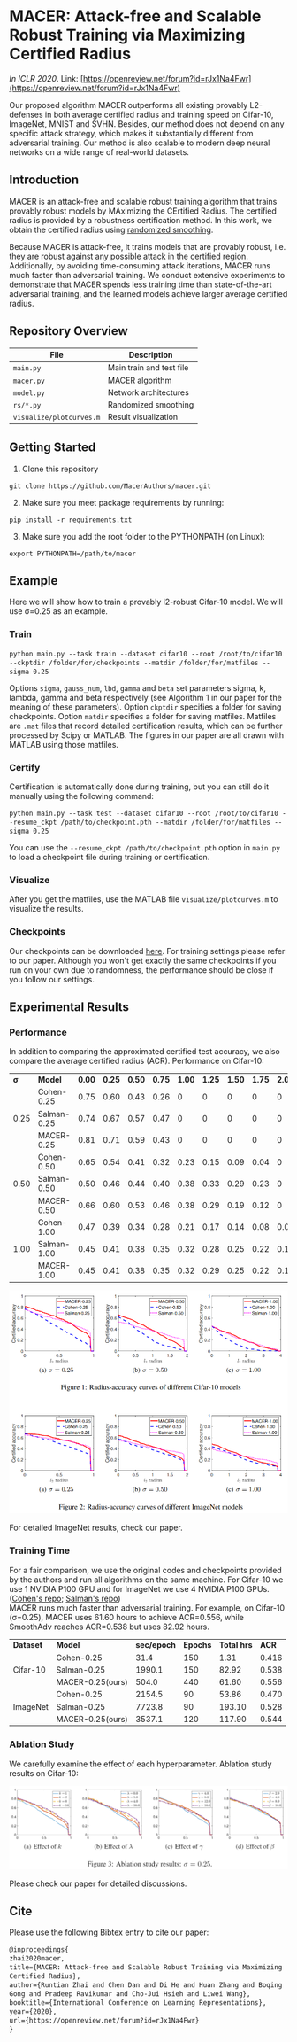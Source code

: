 # MACER: Attack-free and Scalable Robust Training via Maximizing Certified Radius
*In ICLR 2020*. Link: [https://openreview.net/forum?id=rJx1Na4Fwr](https://openreview.net/forum?id=rJx1Na4Fwr)  
  
Our proposed algorithm MACER outperforms all existing provably L2-defenses in both average certified radius and training speed on Cifar-10, ImageNet, MNIST and SVHN. Besides, our method does not depend on any specific attack strategy, which makes it substantially different from adversarial training. Our method is also scalable to modern deep neural networks on a wide range of real-world datasets.


## Introduction

MACER is an attack-free and scalable robust training algorithm that trains provably robust models by MAximizing the CErtified Radius. The certified radius is provided by a robustness certification method. In this work, we obtain the certified radius using [randomized smoothing](http://proceedings.mlr.press/v97/cohen19c.html).

Because MACER is attack-free, it trains models that are provably robust, i.e. they are robust against any possible attack in the certified region. Additionally, by avoiding time-consuming attack iterations, MACER runs much faster than adversarial training. We conduct extensive experiments to demonstrate that MACER spends less training time than state-of-the-art adversarial training, and the learned models achieve larger average certified radius.

## Repository Overview
| File | Description |
| ------ | ------ |
| `main.py` | Main train and test file |
| `macer.py` | MACER algorithm |
| `model.py` | Network architectures |
| `rs/*.py` | Randomized smoothing |
| `visualize/plotcurves.m` | Result visualization |

## Getting Started
1. Clone this repository
```
git clone https://github.com/MacerAuthors/macer.git
```

2. Make sure you meet package requirements by running:
```
pip install -r requirements.txt
```

3. Make sure you add the root folder to the PYTHONPATH (on Linux):
```
export PYTHONPATH=/path/to/macer
```

## Example

Here we will show how to train a provably l2-robust Cifar-10 model. We will use &sigma;=0.25 as an example.

### Train
```
python main.py --task train --dataset cifar10 --root /root/to/cifar10 --ckptdir /folder/for/checkpoints --matdir /folder/for/matfiles --sigma 0.25
```
Options `sigma`, `gauss_num`, `lbd`, `gamma` and `beta` set parameters sigma, k, lambda, gamma and beta respectively (see Algorithm 1 in our paper for the meaning of these parameters). Option `ckptdir` specifies a folder for saving checkpoints. Option `matdir` specifies a folder for saving matfiles. Matfiles are `.mat` files that record detailed certification results, which can be further processed by Scipy or MATLAB. The figures in our paper are all drawn with MATLAB using those matfiles.

### Certify
Certification is automatically done during training, but you can still do it manually using the following command:
```
python main.py --task test --dataset cifar10 --root /root/to/cifar10 --resume_ckpt /path/to/checkpoint.pth --matdir /folder/for/matfiles --sigma 0.25
```
You can use the `--resume_ckpt /path/to/checkpoint.pth` option in `main.py` to load a checkpoint file during training or certification.

### Visualize
After you get the matfiles, use the MATLAB file `visualize/plotcurves.m` to visualize the results.

### Checkpoints
Our checkpoints can be downloaded [here](https://1drv.ms/u/s!AoKLjEkI6Z_q4V1Zz9I0g40p6KLg?e=2e2wRl). For training settings please refer to our paper. Although you won't get exactly the same checkpoints if you run on your own due to randomness, the performance should be close if you follow our settings.

## Experimental Results

### Performance

In addition to comparing the approximated certified test accuracy, we also compare the average certified radius (ACR). Performance on Cifar-10:

<table>
   <tr>
      <td><strong>&sigma;</strong></td>
      <td><strong>Model</strong></td>
      <td><strong>0.00</strong></td>
      <td><strong>0.25</strong></td>
      <td><strong>0.50</strong></td>
      <td><strong>0.75</strong></td>
      <td><strong>1.00</strong></td>
      <td><strong>1.25</strong></td>
      <td><strong>1.50</strong></td>
      <td><strong>1.75</strong></td>
      <td><strong>2.00</strong></td>
      <td><strong>2.25</strong></td>
      <td><strong>ACR</strong></td>
   </tr>
   <tr>
      <td rowspan="3">0.25</td>
      <td>Cohen-0.25</td>
      <td>0.75</td>
      <td>0.60</td>
      <td>0.43</td>
      <td>0.26</td>
      <td>0</td>
      <td>0</td>
      <td>0</td>
      <td>0</td>
      <td>0</td>
      <td>0</td>
      <td>0.416</td>
   </tr>
   <tr>
      <td>Salman-0.25</td>
      <td>0.74</td>
      <td>0.67</td>
      <td>0.57</td>
      <td>0.47</td>
      <td>0</td>
      <td>0</td>
      <td>0</td>
      <td>0</td>
      <td>0</td>
      <td>0</td>
      <td>0.538</td>
   </tr>
   <tr>
      <td>MACER-0.25</td>
      <td>0.81</td>
      <td>0.71</td>
      <td>0.59</td>
      <td>0.43</td>
      <td>0</td>
      <td>0</td>
      <td>0</td>
      <td>0</td>
      <td>0</td>
      <td>0</td>
      <td><strong>0.556</strong></td>
   </tr>
   <tr>
      <td rowspan="3">0.50</td>
      <td>Cohen-0.50</td>
      <td>0.65</td>
      <td>0.54</td>
      <td>0.41</td>
      <td>0.32</td>
      <td>0.23</td>
      <td>0.15</td>
      <td>0.09</td>
      <td>0.04</td>
      <td>0</td>
      <td>0</td>
      <td>0.491</td>
   </tr>
   <tr>
      <td>Salman-0.50</td>
      <td>0.50</td>
      <td>0.46</td>
      <td>0.44</td>
      <td>0.40</td>
      <td>0.38</td>
      <td>0.33</td>
      <td>0.29</td>
      <td>0.23</td>
      <td>0</td>
      <td>0</td>
      <td>0.709</td>
   </tr>
   <tr>
      <td>MACER-0.50</td>
      <td>0.66</td>
      <td>0.60</td>
      <td>0.53</td>
      <td>0.46</td>
      <td>0.38</td>
      <td>0.29</td>
      <td>0.19</td>
      <td>0.12</td>
      <td>0</td>
      <td>0</td>
      <td><strong>0.726</strong></td>
   </tr>
   <tr>
      <td rowspan="3">1.00</td>
      <td>Cohen-1.00</td>
      <td>0.47</td>
      <td>0.39</td>
      <td>0.34</td>
      <td>0.28</td>
      <td>0.21</td>
      <td>0.17</td>
      <td>0.14</td>
      <td>0.08</td>
      <td>0.05</td>
      <td>0.03</td>
      <td>0.458</td>
   </tr>
   <tr>
      <td>Salman-1.00</td>
      <td>0.45</td>
      <td>0.41</td>
      <td>0.38</td>
      <td>0.35</td>
      <td>0.32</td>
      <td>0.28</td>
      <td>0.25</td>
      <td>0.22</td>
      <td>0.19</td>
      <td>0.17</td>
      <td>0.787</td>
   </tr>
   <tr>
      <td>MACER-1.00</td>
      <td>0.45</td>
      <td>0.41</td>
      <td>0.38</td>
      <td>0.35</td>
      <td>0.32</td>
      <td>0.29</td>
      <td>0.25</td>
      <td>0.22</td>
      <td>0.18</td>
      <td>0.16</td>
      <td><strong>0.792</strong></td>
   </tr>
</table>

![Results](img/result.png)

For detailed ImageNet results, check our paper.

### Training Time

For a fair comparison, we use the original codes and checkpoints provided by the authors and run all algorithms on the same machine. For Cifar-10 we use 1 NVIDIA P100 GPU and for ImageNet we use 4 NVIDIA P100 GPUs. ([Cohen's repo](https://github.com/locuslab/smoothing); [Salman's repo](https://github.com/Hadisalman/smoothing-adversarial))  
MACER runs much faster than adversarial training. For example, on Cifar-10 (&sigma;=0.25), MACER uses 61.60 hours to achieve ACR=0.556, while SmoothAdv reaches ACR=0.538 but uses 82.92 hours.

<table>
	<tr>
		<td><strong>Dataset</strong></td>
		<td><strong>Model</strong></td>
		<td><strong>sec/epoch</strong></td>
		<td><strong>Epochs</strong></td>
		<td><strong>Total hrs</strong></td>
		<td><strong>ACR</strong></td>
	</tr>
	<tr>
		<td rowspan="3">Cifar-10</td>
		<td>Cohen-0.25</td>
		<td>31.4</td>
		<td>150</td>
		<td>1.31</td>
		<td>0.416</td>
	</tr>
	<tr>
		<td>Salman-0.25</td>
		<td>1990.1</td>
		<td>150</td>
		<td>82.92</td>
		<td>0.538</td>
	</tr>
	<tr>
		<td>MACER-0.25(ours)</td>
		<td>504.0</td>
		<td>440</td>
		<td>61.60</td>
		<td>0.556</td>
	</tr>
	<tr>
		<td rowspan="3">ImageNet</td>
		<td>Cohen-0.25</td>
		<td>2154.5</td>
		<td>90</td>
		<td>53.86</td>
		<td>0.470</td>
	</tr>
	<tr>
		<td>Salman-0.25</td>
		<td>7723.8</td>
		<td>90</td>
		<td>193.10</td>
		<td>0.528</td>
	</tr>
	<tr>
		<td>MACER-0.25(ours)</td>
		<td>3537.1</td>
		<td>120</td>
		<td>117.90</td>
		<td>0.544</td>
	</tr>
</table>

### Ablation Study

We carefully examine the effect of each hyperparameter. Ablation study results on Cifar-10:

![Ablation study results](img/ablation.png)

Please check our paper for detailed discussions.

## Cite
Please use the following Bibtex entry to cite our paper:
```
@inproceedings{
zhai2020macer,
title={MACER: Attack-free and Scalable Robust Training via Maximizing Certified Radius},
author={Runtian Zhai and Chen Dan and Di He and Huan Zhang and Boqing Gong and Pradeep Ravikumar and Cho-Jui Hsieh and Liwei Wang},
booktitle={International Conference on Learning Representations},
year={2020},
url={https://openreview.net/forum?id=rJx1Na4Fwr}
}
```
